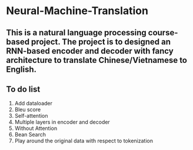 # Neural-Machine-Translation
## This is a natural language processing course-based project. The project is to designed an RNN-based encoder and decoder with fancy architecture to translate Chinese/Vietnamese to English.



## To do list
1. Add dataloader
2. Bleu score
3. Self-attention
4. Multiple layers in encoder and decoder
5. Without Attention
6. Bean Search
7. Play around the original data with respect to tokenization
